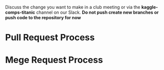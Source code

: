 Discuss the change you want to make in a club meeting or via the **kaggle-comps-titanic** channel on our Slack. **Do not push create new branches or push code to the repository  for now**

# Pull Request Process

# Mege Request Process
